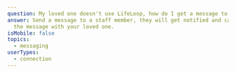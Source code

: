 ```yaml
---
question: My loved one doesn't use LifeLoop, how do I get a message to them?
answer: Send a message to a staff member, they will get notified and can share
  the message with your loved one.
isMobile: false
topics:
  - messaging
userTypes:
  - connection
---
```

